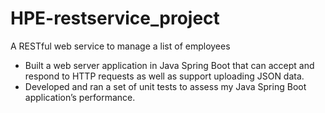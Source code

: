 # HPE-restservice_project
A RESTful web service to manage a list of employees
- Built a web server application in Java Spring Boot that can accept and respond to HTTP requests as well as support uploading JSON data.
- Developed and ran a set of unit tests to assess my Java Spring Boot application’s performance.
